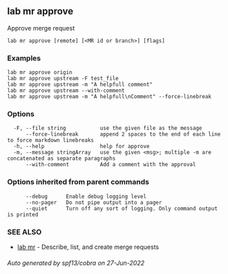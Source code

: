 ## lab mr approve

Approve merge request

```
lab mr approve [remote] [<MR id or branch>] [flags]
```

### Examples

```
lab mr approve origin
lab mr approve upstream -F test_file
lab mr approve upstream -m "A helpfull comment"
lab mr approve upstream --with-comment
lab mr approve upstream -m "A helpfull\nComment" --force-linebreak
```

### Options

```
  -F, --file string           use the given file as the message
      --force-linebreak       append 2 spaces to the end of each line to force markdown linebreaks
  -h, --help                  help for approve
  -m, --message stringArray   use the given <msg>; multiple -m are concatenated as separate paragraphs
      --with-comment          Add a comment with the approval
```

### Options inherited from parent commands

```
      --debug      Enable debug logging level
      --no-pager   Do not pipe output into a pager
      --quiet      Turn off any sort of logging. Only command output is printed
```

### SEE ALSO

* [lab mr](lab_mr.md)	 - Describe, list, and create merge requests

###### Auto generated by spf13/cobra on 27-Jun-2022
